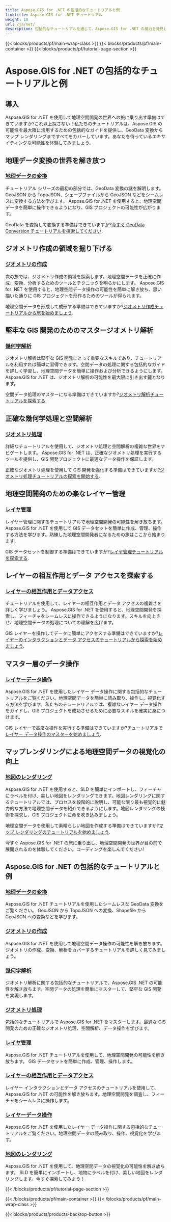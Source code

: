 ```yaml
---
title: Aspose.GIS for .NET の包括的なチュートリアルと例
linktitle: Aspose.GIS for .NET チュートリアル
weight: 10
url: /ja/net/
description: 包括的なチュートリアルを通じて、Aspose.GIS for .NET の威力を発見してください。 GeoData 変換、ジオメトリ作成、分析、レイヤー管理などをマスターします。
---
```


{{< blocks/products/pf/main-wrap-class >}}
{{< blocks/products/pf/main-container >}}
{{< blocks/products/pf/tutorial-page-section >}}

# Aspose.GIS for .NET の包括的なチュートリアルと例


## 導入

Aspose.GIS for .NET を使用して地理空間開発の世界への旅に乗り出す準備はできていますか?これ以上探さない！私たちのチュートリアルは、Aspose.GIS の可能性を最大限に活用するための包括的なガイドを提供し、GeoData 変換からマップ レンダリングまですべてをカバーしています。あなたを待っているエキサイティングな可能性を体験してみましょう。

## 地理データ変換の世界を解き放つ

### [地理データの変換](./geo-data-conversion/)

チュートリアル シリーズの最初の部分では、GeoData 変換の謎を解明します。 GeoJSON から TopoJSON、シェープファイルから GeoJSON などをシームレスに変換する方法を学びます。 Aspose.GIS for .NET を使用すると、地理空間データを簡単に操作できるようになり、GIS プロジェクトの可能性が広がります。

 GeoData を変換して変換する準備はできていますか?[今すぐ GeoData Conversion チュートリアルを探索してください](./geo-data-conversion/).

## ジオメトリ作成の領域を掘り下げる

### [ジオメトリの作成](./geometry-creation/)

次の旅では、ジオメトリ作成の領域を探索します。地理空間データを正確に作成、変換、分析するためのツールとテクニックを明らかにします。 Aspose.GIS for .NET を使用すると、地理空間データ操作の可能性を簡単に解き放ち、思い描いた通りに GIS プロジェクトを形作るためのツールが得られます。

地理空間データを形成して成形する準備はできていますか?[ジオメトリ作成チュートリアルから旅を始めましょう](./geometry-creation/).

## 堅牢な GIS 開発のためのマスタージオメトリ解析

### [幾何学解析](./geometry-analysis/)

ジオメトリ解析は堅牢な GIS 開発にとって重要なスキルであり、チュートリアルを利用すれば簡単に習得できます。空間データの処理に関する包括的なガイドを詳しく学習し、地理空間データを簡単に操作および分析できるようにします。 Aspose.GIS for .NET は、ジオメトリ解析の可能性を最大限に引き出す鍵となります。

空間データ処理のマスターになる準備はできていますか?[ジオメトリ解析チュートリアルを探索する](./geometry-analysis/).

## 正確な幾何学処理と空間解析

### [ジオメトリ処理](./geometry-processing/)

詳細なチュートリアルを使用して、ジオメトリ処理と空間解析の複雑な世界をナビゲートします。 Aspose.GIS for .NET は、正確なジオメトリ処理を実行するツールを提供し、GIS 開発プロジェクトに最適なデータ操作を保証します。

正確なジオメトリ処理を使用して GIS 開発を強化する準備はできていますか?[ジオメトリ処理チュートリアルの探索を開始する](./geometry-processing/).

## 地理空間開発のための楽なレイヤー管理

### [レイヤ管理](./layer-management/)

レイヤー管理に関するチュートリアルで地理空間開発の可能性を解き放ちます。 Aspose.GIS for .NET を使用して GIS データセットを簡単に作成、管理、操作する方法を学びます。熟練した地理空間開発者になるための旅はここから始まります。

 GIS データセットを制御する準備はできていますか?[レイヤ管理チュートリアルを探索する](./layer-management/).

## レイヤーの相互作用とデータ アクセスを探索する

### [レイヤーの相互作用とデータアクセス](./layer-interaction-and-data-access/)

チュートリアルを使用して、レイヤーの相互作用とデータ アクセスの複雑さを詳しく学びましょう。 Aspose.GIS for .NET を使用すると、地理空間開発を探索し、フィーチャをシームレスに操作できるようになります。スキルを向上させ、地理空間データの処理についての理解を広げます。

 GIS レイヤーを操作してデータに簡単にアクセスする準備はできていますか?[レイヤーのインタラクションとデータ アクセスのチュートリアルから探索を始めましょう](./layer-interaction-and-data-access/).

## マスター層のデータ操作

### [レイヤーデータ操作](./layer-data-operations/)

Aspose.GIS for .NET を使用したレイヤー データ操作に関する包括的なチュートリアルをご覧ください。地理空間データを簡単に読み取り、操作し、視覚化する方法を学びます。私たちのチュートリアルでは、複雑なレイヤー データ操作をガイドし、GIS プロジェクトを成功させるために必要なスキルを確実に身につけます。

 GIS レイヤーで高度な操作を実行する準備はできていますか?[チュートリアルでレイヤー データ操作のマスターを始めましょう](./layer-data-operations/).

## マップレンダリングによる地理空間データの視覚化の向上

### [地図のレンダリング](./map-rendering/)

Aspose.GIS for .NET を使用すると、SLD を簡単にインポートし、フィーチャにラベルを付け、美しい地図をレンダリングできます。地図レンダリングに関するチュートリアルでは、プロセスを段階的に説明し、可能な限り最も視覚的に魅力的な方法で地理空間データを紹介できるようにします。地図レンダリングの技術を探求し、GIS プロジェクトに命を吹き込みましょう。

地理空間データを使用して素晴らしい地図を作成する準備はできていますか?[マップ レンダリングのチュートリアルを始めましょう](./map-rendering/).

今すぐ Aspose.GIS for .NET の旅に乗り出し、地理空間開発の世界が目の前で展開されるのを体験してください。コーディングを楽しんでください!
## Aspose.GIS for .NET の包括的なチュートリアルと例 
### [地理データの変換](./geo-data-conversion/)
Aspose.GIS for .NET チュートリアルを使用したシームレスな GeoData 変換をご覧ください。 GeoJSON から TopoJSON への変換、Shapefile から GeoJSON への変換などを学びます。
### [ジオメトリの作成](./geometry-creation/)
Aspose.GIS for .NET を使用して地理空間データ操作の可能性を解き放ちます。ジオメトリの作成、変換、解析をカバーするチュートリアルを詳しく見てみましょう。
### [幾何学解析](./geometry-analysis/)
ジオメトリ解析に関する包括的なチュートリアルで、Aspose.GIS .NET の可能性を解き放ちます。空間データの処理を簡単にマスターして、堅牢な GIS 開発を実現します。
### [ジオメトリ処理](./geometry-processing/)
包括的なチュートリアルで Aspose.GIS for .NET をマスターします。最適な GIS 開発のための正確なジオメトリ処理、空間解析、データ操作を学びます。
### [レイヤ管理](./layer-management/)
Aspose.GIS for .NET チュートリアルを使用して、地理空間開発の可能性を解き放ちます。 GIS データセットを簡単に作成、管理、操作します。 
### [レイヤーの相互作用とデータアクセス](./layer-interaction-and-data-access/)
レイヤー インタラクションとデータ アクセスのチュートリアルを使用して、Aspose.GIS for .NET の可能性を解き放ちます。地理空間開発を調査し、フィーチャをシームレスに操作します。
### [レイヤーデータ操作](./layer-data-operations/)
Aspose.GIS for .NET を使用したレイヤー データ操作に関する包括的なチュートリアルをご覧ください。地理空間データの読み取り、操作、視覚化を学びます。
### [地図のレンダリング](./map-rendering/)
Aspose.GIS for .NET を使用して、地理空間データの視覚化の可能性を解き放ちます。 SLD を簡単にインポートし、地物にラベルを付け、美しい地図をレンダリングします。今すぐ探索してみよう！

{{< /blocks/products/pf/tutorial-page-section >}}

{{< /blocks/products/pf/main-container >}}
{{< /blocks/products/pf/main-wrap-class >}}

{{< blocks/products/products-backtop-button >}}
